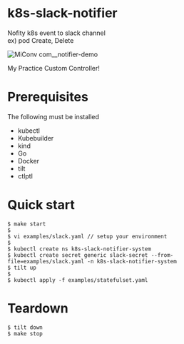 # k8s-slack-notifier
Nofity k8s event to slack channel  
ex) pod Create, Delete

![MiConv com__notifier-demo](https://user-images.githubusercontent.com/86363983/198680141-937d6cef-2bb2-48cf-9f92-26c192acd5fb.gif)

My Practice Custom Controller!

# Prerequisites
The following must be installed
- kubectl
- Kubebuilder
- kind
- Go
- Docker
- tilt
- ctlptl

# Quick start
```
$ make start
$
$ vi examples/slack.yaml // setup your environment
$
$ kubectl create ns k8s-slack-notifier-system
$ kubectl create secret generic slack-secret --from-file=examples/slack.yaml -n k8s-slack-notifier-system
$ tilt up
$
$ kubectl apply -f examples/statefulset.yaml
```

# Teardown
```
$ tilt down
$ make stop 
```